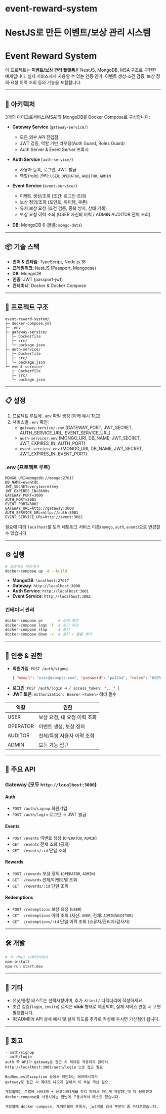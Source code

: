 # event-reward-system
NestJS로 만든 이벤트/보상 관리 시스템
=======
# Event Reward System

이 프로젝트는 **이벤트/보상 관리 플랫폼**을 NestJS, MongoDB, MSA 구조로 구현한 예제입니다. 실제 서비스에서 사용할 수 있는 인증·인가, 이벤트 생성·조건 검증, 보상 정의·요청·이력 조회 등의 기능을 포함합니다.

---

## 🚀 아키텍처

3개의 마이크로서비스(MSA)와 MongoDB를 Docker Compose로 구성합니다:

- **Gateway Service** (`gateway-service/`)
  - 모든 외부 API 진입점
  - JWT 검증, 역할 기반 라우팅(Auth Guard, Roles Guard)
  - Auth Server & Event Server 프록시

- **Auth Service** (`auth-service/`)
  - 사용자 등록, 로그인, JWT 발급
  - 역할(role) 관리: `USER`, `OPERATOR`, `AUDITOR`, `ADMIN`

- **Event Service** (`event-service/`)
  - 이벤트 생성/조회 (조건: 로그인·초대)
  - 보상 정의/조회 (포인트, 아이템, 쿠폰)
  - 유저 보상 요청 (조건 검증, 중복 방지, 상태 기록)
  - 보상 요청 이력 조회 (USER 자신의 이력 / ADMIN·AUDITOR 전체 조회)

- **DB**: MongoDB 6 (볼륨: `mongo-data`)

---

## 📦 기술 스택

- **언어 & 런타임**: TypeScript, Node.js 18
- **프레임워크**: NestJS (Passport, Mongoose)
- **DB**: MongoDB
- **인증**: JWT (passport-jwt)
- **컨테이너**: Docker & Docker Compose

---

## 📂 프로젝트 구조

```
event-reward-system/
├─ docker-compose.yml
├─ .env
├─ gateway-service/
│  ├─ Dockerfile
│  ├─ src/
│  └─ package.json
├─ auth-service/
│  ├─ Dockerfile
│  ├─ src/
│  └─ package.json
└─ event-service/
   ├─ Dockerfile
   ├─ src/
   └─ package.json
```

---

## 📋 설정

1. 프로젝트 루트에 `.env` 파일 생성 (아래 예시 참고)
2. 서비스별 `.env` 확인:
   - `gateway-service/.env` (GATEWAY_PORT, JWT_SECRET, AUTH_SERVICE_URL, EVENT_SERVICE_URL)
   - `auth-service/.env` (MONGO_URI, DB_NAME, JWT_SECRET, JWT_EXPIRES_IN, AUTH_PORT)
   - `event-service/.env` (MONGO_URI, DB_NAME, JWT_SECRET, JWT_EXPIRES_IN, EVENT_PORT)

### .env (프로젝트 루트)

```dotenv
MONGO_URI=mongodb://mongo:27017
DB_NAME=eventdb
JWT_SECRET=verysecretkey
JWT_EXPIRES_IN=3600s
GATEWAY_PORT=3000
AUTH_PORT=3001
EVENT_PORT=3002
GATEWAY_URL=http://gateway:3000
AUTH_SERVICE_URL=http://auth:3001
EVENT_SERVICE_URL=http://event:3002
```

필요에 따라 `localhost`를 도커 네트워크 서비스 이름(`mongo`, `auth`, `event`)으로 변경할 수 있습니다.

---

## ⚙️ 실행

```bash
# 프로젝트 루트에서
docker-compose up -d --build
```

- **MongoDB**: `localhost:27017`
- **Gateway**:  `http://localhost:3000`
- **Auth Service**:  `http://localhost:3001`
- **Event Service**: `http://localhost:3002`

### 컨테이너 관리

```bash
docker-compose ps       # 상태 확인
docker-compose logs -f  # 로그 확인
docker-compose stop     # 중지
docker-compose down -v  # 중지 + 볼륨 제거
```

---

## 🔑 인증 & 권한

- **회원가입**:  `POST /auth/signup`
  ```json
  { "email": "user@example.com", "password": "pw1234", "roles": "USER" }
  ```
- **로그인**:    `POST /auth/login` → `{ access_token: "..." }`
- **JWT 토큰**: `Authorization: Bearer <token>` 헤더 필수

| 역할       | 권한                |
| -------- | ----------------- |
| USER     | 보상 요청, 내 요청 이력 조회 |
| OPERATOR | 이벤트 생성, 보상 정의     |
| AUDITOR  | 전체/특정 사용자 이력 조회   |
| ADMIN    | 모든 기능 접근          |

---

## 🔗 주요 API

### Gateway (모두 `http://localhost:3000`)

#### Auth

- `POST /auth/signup`  회원가입
- `POST /auth/login`   로그인 → JWT 발급

#### Events

- `POST /events`       이벤트 생성 (`OPERATOR`, `ADMIN`)
- `GET  /events`       전체 조회 (공개)
- `GET  /events/:id`    단일 조회

#### Rewards

- `POST /rewards`      보상 정의 (`OPERATOR`, `ADMIN`)
- `GET  /rewards`      전체/이벤트별 조회
- `GET  /rewards/:id`   단일 조회

#### Redemptions

- `POST /redemptions`  보상 요청 (`USER`)
- `GET  /redemptions`  이력 조회 (자신: `USER`, 전체: `ADMIN`/`AUDITOR`)
- `GET  /redemptions/:id` 단일 이력 조회 (소유자/관리자/감사자)

---

## 🛠️ 개발

```bash
# 각 서비스 디렉터리에서
npm install
npm run start:dev
```

---

## 📑 기타

- 유닛/통합 테스트는 선택사항이며, 추가 시 `test/` 디렉터리에 작성하세요.
- 조건 검증(`login`, `invite`) 로직은 **stub** 형태로 제공되며, 실제 서비스 연동 시 구현 필요합니다.
- README에 API 상세 예시 및 설계 의도를 추가로 작성해 두시면 가산점이 됩니다.

---

## 📑 회고
```
- auth/signup
- auth/login
auth 쪽 API가 gateway로 접근 시 제대로 작동하지 않아서
http://localhost:3001/auth/login 으로 접근 필요.

BadRequestException 등에서 리턴하는 에러메시지가
gateway로 접근 시 제대로 나오지 않아서 이 부분 개선 필요.

개발할때는 로컬에 서버3개 + 몽고디비1개를 각각 띄워서 하는게 개발하는데 더 용이했고
docker-compose를 사용시에는 한번에 구동시켜서 테스트 했습니다.

개발할때 docker-compose, 게이트웨이 프록시, jwt역할 검사 부분이 좀 까다로웠습니다.
```
